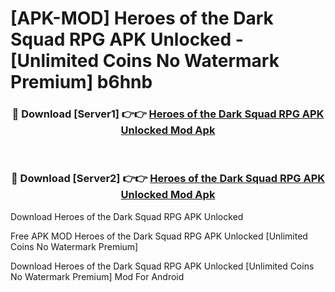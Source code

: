 # [APK-MOD] Heroes of the Dark  Squad RPG APK Unlocked - [Unlimited Coins No Watermark Premium] b6hnb



<div align="center">
<h3>🔴 Download [Server1] 👉👉 <a href="https://momento.my/?title=Heroes_of_the_Dark__Squad_RPG_APK_Unlocked">Heroes of the Dark  Squad RPG APK Unlocked Mod Apk</a></h3><br>

<h3>🔴 Download [Server2] 👉👉 <a href="https://momento.my/?title=Heroes_of_the_Dark__Squad_RPG_APK_Unlocked">Heroes of the Dark  Squad RPG APK Unlocked Mod Apk</a></h3>
</div>



Download Heroes of the Dark  Squad RPG APK Unlocked 

Free APK MOD Heroes of the Dark  Squad RPG APK Unlocked [Unlimited Coins No Watermark Premium]

Download Heroes of the Dark  Squad RPG APK Unlocked [Unlimited Coins No Watermark Premium] Mod For Android
